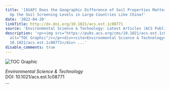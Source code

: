 ```yaml
---
title: '[ASAP] Does the Geographic Difference of Soil Properties Matter for Setting
  Up the Soil Screening Levels in Large Countries Like China?'
date: '2022-04-20'
linkTitle: http://dx.doi.org/10.1021/acs.est.1c08771
source: 'Environmental Science & Technology: Latest Articles (ACS Publications)'
description: '<p><img src="https://pubs.acs.org/cms/10.1021/acs.est.1c08771/asset/images/medium/es1c08771_0008.gif"
  alt="TOC Graphic"/></p><div><cite>Environmental Science & Technology</cite></div><div>DOI:
  10.1021/acs.est.1c08771</div> ...'
disable_comments: true
---
```

<p><img src="https://pubs.acs.org/cms/10.1021/acs.est.1c08771/asset/images/medium/es1c08771_0008.gif" alt="TOC Graphic"/></p><div><cite>Environmental Science & Technology</cite></div><div>DOI: 10.1021/acs.est.1c08771</div> ...